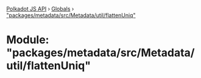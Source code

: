 [Polkadot JS API](../README.md) › [Globals](../globals.md) › ["packages/metadata/src/Metadata/util/flattenUniq"](_packages_metadata_src_metadata_util_flattenuniq_.md)

# Module: "packages/metadata/src/Metadata/util/flattenUniq"


